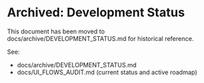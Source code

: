 # Archived: Development Status

This document has been moved to docs/archive/DEVELOPMENT_STATUS.md for historical reference.

See:
- docs/archive/DEVELOPMENT_STATUS.md
- docs/UI_FLOWS_AUDIT.md (current status and active roadmap)
